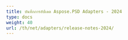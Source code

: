 ```yaml
---
title: บันทึกการอัปเดต Aspose.PSD Adapters - 2024
type: docs
weight: 40
url: /th/net/adapters/release-notes-2024/
---
```

